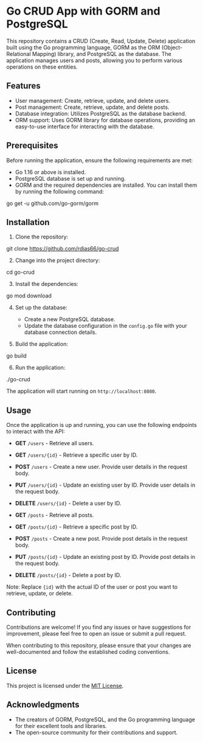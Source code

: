 # Go CRUD App with GORM and PostgreSQL

This repository contains a CRUD (Create, Read, Update, Delete) application built using the Go programming language, GORM as the ORM (Object-Relational Mapping) library, and PostgreSQL as the database. The application manages users and posts, allowing you to perform various operations on these entities.

## Features

- User management: Create, retrieve, update, and delete users.
- Post management: Create, retrieve, update, and delete posts.
- Database integration: Utilizes PostgreSQL as the database backend.
- ORM support: Uses GORM library for database operations, providing an easy-to-use interface for interacting with the database.

## Prerequisites

Before running the application, ensure the following requirements are met:

- Go 1.16 or above is installed.
- PostgreSQL database is set up and running.
- GORM and the required dependencies are installed. You can install them by running the following command:

go get -u github.com/go-gorm/gorm


## Installation

1. Clone the repository:

git clone https://github.com/rdias66/go-crud


2. Change into the project directory:

cd go-crud


3. Install the dependencies:

go mod download


4. Set up the database:
   - Create a new PostgreSQL database.
   - Update the database configuration in the `config.go` file with your database connection details.

5. Build the application:

go build


6. Run the application:

./go-crud


   The application will start running on `http://localhost:8080`.

## Usage

Once the application is up and running, you can use the following endpoints to interact with the API:

- **GET** `/users` - Retrieve all users.
- **GET** `/users/{id}` - Retrieve a specific user by ID.
- **POST** `/users` - Create a new user. Provide user details in the request body.
- **PUT** `/users/{id}` - Update an existing user by ID. Provide user details in the request body.
- **DELETE** `/users/{id}` - Delete a user by ID.

- **GET** `/posts` - Retrieve all posts.
- **GET** `/posts/{id}` - Retrieve a specific post by ID.
- **POST** `/posts` - Create a new post. Provide post details in the request body.
- **PUT** `/posts/{id}` - Update an existing post by ID. Provide post details in the request body.
- **DELETE** `/posts/{id}` - Delete a post by ID.

Note: Replace `{id}` with the actual ID of the user or post you want to retrieve, update, or delete.

## Contributing

Contributions are welcome! If you find any issues or have suggestions for improvement, please feel free to open an issue or submit a pull request.

When contributing to this repository, please ensure that your changes are well-documented and follow the established coding conventions.

## License

This project is licensed under the [MIT License](LICENSE).

## Acknowledgments

- The creators of GORM, PostgreSQL, and the Go programming language for their excellent tools and libraries.
- The open-source community for their contributions and support.

